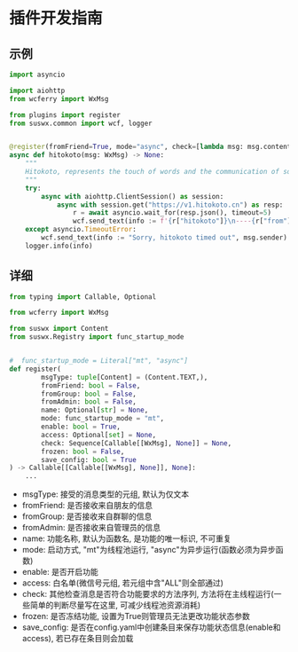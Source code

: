 # 插件开发指南

## 示例

```python
import asyncio

import aiohttp
from wcferry import WxMsg

from plugins import register
from suswx.common import wcf, logger


@register(fromFriend=True, mode="async", check=[lambda msg: msg.content == "@一言"])
async def hitokoto(msg: WxMsg) -> None:
    """
    Hitokoto, represents the touch of words and the communication of souls
    """
    try:
        async with aiohttp.ClientSession() as session:
            async with session.get("https://v1.hitokoto.cn") as resp:
                r = await asyncio.wait_for(resp.json(), timeout=5)
                wcf.send_text(info := f'{r["hitokoto"]}\n----{r["from"]}[{r["from_who"]}]', msg.sender)
    except asyncio.TimeoutError:
        wcf.send_text(info := "Sorry, hitokoto timed out", msg.sender)
    logger.info(info)
```

## 详细

```python
from typing import Callable, Optional

from wcferry import WxMsg

from suswx import Content
from suswx.Registry import func_startup_mode


#  func_startup_mode = Literal["mt", "async"]
def register(
        msgType: tuple[Content] = (Content.TEXT,),
        fromFriend: bool = False,
        fromGroup: bool = False,
        fromAdmin: bool = False,
        name: Optional[str] = None,
        mode: func_startup_mode = "mt",
        enable: bool = True,
        access: Optional[set] = None,
        check: Sequence[Callable[[WxMsg], None]] = None,
        frozen: bool = False,
        save_config: bool = True
) -> Callable[[Callable[[WxMsg], None]], None]:
    ...
```

- msgType: 接受的消息类型的元组, 默认为仅文本
- fromFriend: 是否接收来自朋友的信息
- fromGroup: 是否接收来自群聊的信息
- fromAdmin: 是否接收来自管理员的信息
- name: 功能名称, 默认为函数名, 是功能的唯一标识, 不可重复
- mode: 启动方式, "mt"为线程池运行, "async"为异步运行(函数必须为异步函数)
- enable: 是否开启功能
- access: 白名单(微信号元组, 若元组中含"ALL"则全部通过)
- check: 其他检查消息是否符合功能要求的方法序列, 方法将在主线程运行(一些简单的判断尽量写在这里, 可减少线程池资源消耗)
- frozen: 是否冻结功能, 设置为True则管理员无法更改功能状态参数
- save_config: 是否在config.yaml中创建条目来保存功能状态信息(enable和access), 若已存在条目则会加载
